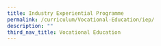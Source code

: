 ```yaml
---
title: Industry Experiential Programme
permalink: /curriculum/Vocational-Education/iep/
description: ""
third_nav_title: Vocational Education
---
```

